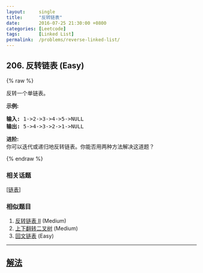 ```yaml
---
layout:     single
title:      "反转链表"
date:       2016-07-25 21:30:00 +0800
categories: [Leetcode]
tags:       [Linked List]
permalink:  /problems/reverse-linked-list/
---
```


## 206. 反转链表 (Easy)

{% raw %}

<p>反转一个单链表。</p>

<p><strong>示例:</strong></p>

<pre><strong>输入:</strong> 1-&gt;2-&gt;3-&gt;4-&gt;5-&gt;NULL
<strong>输出:</strong> 5-&gt;4-&gt;3-&gt;2-&gt;1-&gt;NULL</pre>

<p><strong>进阶:</strong><br>
你可以迭代或递归地反转链表。你能否用两种方法解决这道题？</p>

{% endraw %}

### 相关话题
  [[链表](https://github.com/openset/leetcode/tree/master/tag/linked-list/README.md)]

### 相似题目
  1. [反转链表 II](/problems/reverse-linked-list-ii) (Medium)
  1. [上下翻转二叉树](/problems/binary-tree-upside-down) (Medium)
  1. [回文链表](/problems/palindrome-linked-list) (Easy)

---

## [解法](https://github.com/openset/leetcode/tree/master/problems/reverse-linked-list)
